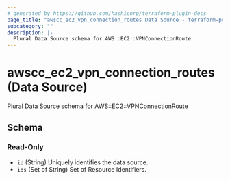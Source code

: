 ```yaml
---
# generated by https://github.com/hashicorp/terraform-plugin-docs
page_title: "awscc_ec2_vpn_connection_routes Data Source - terraform-provider-awscc"
subcategory: ""
description: |-
  Plural Data Source schema for AWS::EC2::VPNConnectionRoute
---
```


# awscc_ec2_vpn_connection_routes (Data Source)

Plural Data Source schema for AWS::EC2::VPNConnectionRoute



<!-- schema generated by tfplugindocs -->
## Schema

### Read-Only

- `id` (String) Uniquely identifies the data source.
- `ids` (Set of String) Set of Resource Identifiers.



